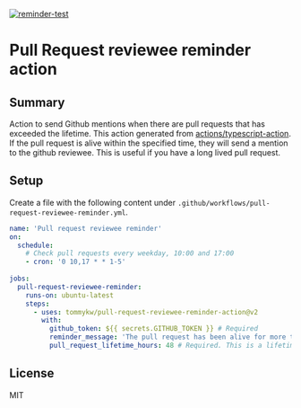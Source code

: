  [![reminder-test](https://github.com/tommykw/pull-request-reviewee-reminder-action/actions/workflows/test.yml/badge.svg)](https://github.com/tommykw/pull-request-reviewee-reminder-action/actions/workflows/test.yml)

# Pull Request reviewee reminder action

## Summary
Action to send Github mentions when there are pull requests that has exceeded the lifetime. This action generated from [actions/typescript-action](https://github.com/actions/hello-world-javascript-action). If the pull request is alive within the specified time, they will send a mention to the github reviewee. This is useful if you have a long lived pull request.

## Setup
Create a file with the following content under `.github/workflows/pull-request-reviewee-reminder.yml`.

```yml
name: 'Pull request reviewee reminder'
on:
  schedule:
    # Check pull requests every weekday, 10:00 and 17:00
    - cron: '0 10,17 * * 1-5'
    
jobs:
  pull-request-reviewee-reminder: 
    runs-on: ubuntu-latest
    steps:
      - uses: tommykw/pull-request-reviewee-reminder-action@v2
        with:
          github_token: ${{ secrets.GITHUB_TOKEN }} # Required
          reminder_message: 'The pull request has been alive for more than 2 days. Let's work with priority.' # Required. Messages to send to reviewee on Github.
          pull_request_lifetime_hours: 48 # Required. This is a lifetime of pull request. If this time is exceeded, a reminder wil be send.
```

## License

MIT
